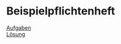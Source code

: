# Beispielpflichtenheft
[Aufgaben](./Material/20171212_HNBKOptiRegAnford.doc)  
[Lösung](./Material/20171212_Beispielpflichtenheft_Markus_Dieckmann.doc)  
